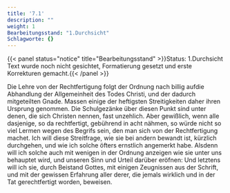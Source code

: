 ```yaml
---
title: '7.1'
description: ""
weight: 1
Bearbeitungsstand: "1.Durchsicht"
Schlagworte: {}
---
```


{{< panel status="notice" title="Bearbeitungsstand" >}}Status: 1.Durchsicht
Text wurde noch nicht gesichtet, Formatierung gesetzt und erste Korrekturen gemacht.{{< /panel >}}

<!-- Seite 277 -->


Die Lehre von der Rechtfertigung folgt der
Ordnung nach billig aufdie Abhandlung der Allgemeinheit
des Todes Christi, und der dadurch mitgeteilten
Gnade. Massen einige der heftigsten Streitigkeiten
daher ihren Ursprung genommen. Die Schulgezänke
über diesen Punkt sind unter denen, die sich
Christen nennen, fast unzehlich. Aber gewißlich, wenn
alle dasjenige, so da rechtfertigt, gebührend in acht
nähmen, so würde nicht so viel Lermen wegen des Begrifs
sein, den man sich von der Rechtfertigung machet.
Ich will diese Streitfrage, wie sie bei andern
bewandt ist, kürzlich durchgehen, und wie ich solche öfters
ernstlich angemerkt habe. Alsdenn will ich solche
auch mit wenigen in der Ordnung anzeigen wie sie unter
uns behauptet wird, und unseren Sinn und Urteil darüber
eröfnen: Und letztens will ich sie, durch Beistand
Gottes, mit einigen Zeugnissen aus der Schrift, und
mit der gewissen Erfahrung aller derer, die jemals
wirklich und in der Tat gerechtfertigt worden, beweisen.

